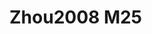 <a name="material" />

# Zhou2008 M25
<script type="application/ld+json">
  {
    "@context": "https://schema.org/",
    "@type": "ChemicalSubstance",
    "http://purl.org/dc/terms/conformsTo":
      {
        "@type": "CreativeWork",
        "@id": "https://bioschemas.org/profiles/ChemicalSubstance/0.4-RELEASE/"
      },
    "@id": "https://egonw.github.io/nanowiki/nanowiki237.html#material",
    "name": "Zhou2008 M25",
    "sameAs: "http://127.0.0.1/mediawiki/index.php/Special:URIResolver/Zhou2008_M25"
  }
</script>

